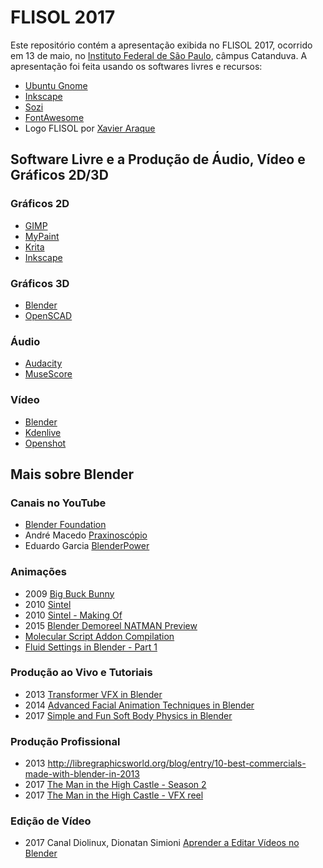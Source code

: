 
# FLISOL 2017

Este repositório contém a apresentação exibida no FLISOL 2017, ocorrido em 13
de maio, no [Instituto Federal de São Paulo](http://ctd.ifsp.edu.br/), câmpus
Catanduva. A apresentação foi feita usando os softwares livres e recursos:

* [Ubuntu Gnome](https://ubuntugnome.org/)
* [Inkscape](https://inkscape.org/)
* [Sozi](http://sozi.baierouge.fr/pages/10-about.html)
* [FontAwesome](http://fontawesome.io/)
* Logo FLISOL por [Xavier Araque](https://twitter.com/Rendergraf)


## Software Livre e a Produção de Áudio, Vídeo e Gráficos 2D/3D

### Gráficos 2D

* [GIMP](https://www.gimp.org/)
* [MyPaint](http://mypaint.org/)
* [Krita](https://krita.org/)
* [Inkscape](https://inkscape.org/)

### Gráficos 3D

* [Blender](https://www.blender.org/)
* [OpenSCAD](http://www.openscad.org/)
    
### Áudio

* [Audacity](http://www.audacityteam.org/download/)
* [MuseScore](https://musescore.org/)

### Vídeo
    
* [Blender](https://www.blender.org/)
* [Kdenlive](https://kdenlive.org/)
* [Openshot](http://openshot.org/)


## Mais sobre Blender

### Canais no YouTube

* [Blender Foundation](https://www.youtube.com/channel/UCSMOQeBJ2RAnuFungnQOxLg)
* André Macedo [Praxinoscópio](https://www.youtube.com/channel/UCIstw4Lsz-AWWxC9AT4izwQ)
* Eduardo Garcia [BlenderPower](https://www.youtube.com/channel/UC8jGfw1Qsa_zrA_4Co_DZhg)

### Animações

* 2009 [Big Buck Bunny](https://www.youtube.com/watch?v=t4gjl-uwUHc)
* 2010 [Sintel](https://www.youtube.com/watch?v=eRsGyueVLvQ)
* 2010 [Sintel - Making Of](https://www.youtube.com/watch?v=IN6w6GnN-Ic)
* 2015 [Blender Demoreel NATMAN Preview](https://www.youtube.com/watch?v=O20sG0juaCc)
* [Molecular Script Addon Compilation](https://www.youtube.com/watch?v=d-8bLbL3sXQ)
* [Fluid Settings in Blender - Part 1](https://www.youtube.com/watch?v=-TksegJETqI)

### Produção ao Vivo e Tutoriais

* 2013 [Transformer VFX in Blender](https://www.youtube.com/watch?v=tLyhbqBJB_o)
* 2014 [Advanced Facial Animation Techniques in Blender](https://www.youtube.com/watch?v=JN35upZfxsA)
* 2017 [Simple and Fun Soft Body Physics in Blender](https://www.youtube.com/watch?v=4gYsxqNJyu8)

### Produção Profissional

* 2013 http://libregraphicsworld.org/blog/entry/10-best-commercials-made-with-blender-in-2013
* 2017 [The Man in the High Castle - Season 2](https://www.youtube.com/watch?v=A1plFJD4RtU)
* 2017 [The Man in the High Castle - VFX reel](https://www.blendernation.com/2017/02/23/man-high-castle-season-2-vfx/)

### Edição de Vídeo

* 2017 Canal Diolinux, Dionatan Simioni [Aprender a Editar Vídeos no Blender](https://www.youtube.com/watch?v=tst55yxJzng)

